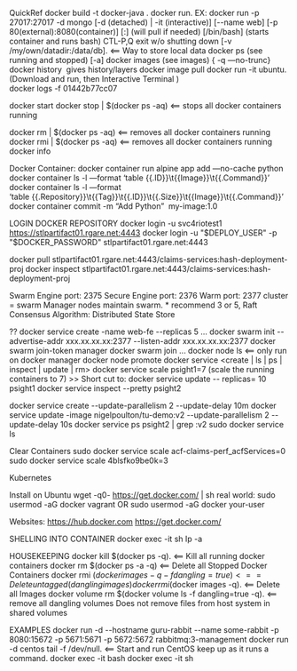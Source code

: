 QuickRef
docker build -t docker-java .
docker run. EX: docker run -p 27017:27017 -d  mongo
     [-d (detached) | -it (interactive)]
     [--name web]
     [-p 80(external):8080(container)] <docker-image>[:<version>]  (will pull if needed)
     [/bin/bash] (starts container and runs bash) CTL-P,Q exit w/o shutting down
     [-v /my/own/datadir:/data/db]. <== Way to store local data
docker ps (see running and stopped) [-a]
docker images (see images) { -q —no-trunc}
docker history <image> gives history/layers
docker image pull
docker run -it ubuntu. (Download and run, then Interactive Terminal )    
docker logs -f 01442b77cc07

docker start <container>
docker stop <container> | $(docker ps -aq) <== stops all docker containers running

docker rm <container> | $(docker ps -aq) <== removes all docker containers running
docker rmi <images> | $(docker ps -aq) <== removes all docker containers running
docker info

Docker Container:
docker container run alpine app add —no-cache python
docker container ls -l —format ‘table {{.ID}}\t{{Image}}\t{{.Command}}’
docker container ls -l —format \
   ‘table {{.Repository}}\t{{Tag}}\t{{.ID}}\t{{.Size}}\t{{Image}}\t{{.Command}}’ 
docker container commit -m “Add Python” <image id> my-image:1.0

LOGIN DOCKER REPOSITORY
docker login -u svc4riotest1  https://stlpartifact01.rgare.net:4443
docker login -u "$DEPLOY_USER" -p "$DOCKER_PASSWORD" stlpartifact01.rgare.net:4443

docker pull stlpartifact01.rgare.net:4443/claims-services:hash-deployment-proj
docker inspect stlpartifact01.rgare.net:4443/claims-services:hash-deployment-proj

Swarm
Engine port: 2375
Secure Engine port: 2376
Warm port: 2377
cluster = swarm
Manager nodes maintain swarm. * recommend 3 or 5, Raft Consensus Algorithm: Distributed State Store

?? docker service create -name web-fe --replicas 5 ...
docker swarm init --advertise-addr xxx.xx.xx.xx:2377 --listen-addr xxx.xx.xx.xx:2377 
docker swarm join-token manager
docker swarm join ...
docker node ls <== only run on docker manager
docker node promote <id>
docker service <create | ls | ps | inspect | update | rm>
docker service scale psight1=7 (scale the running containers to 7) >> Short cut to: docker service update -- replicas= 10 psight1
docker service inspect --pretty psight2   

docker service create --update-parallelism 2 --update-delay 10m
docker service update -image nigelpoulton/tu-demo:v2 --update-parallelism 2 --update-delay 10s
docker service ps psight2 | grep :v2
sudo docker service ls

Clear Containers
sudo docker service scale acf-claims-perf_acfServices=0
sudo docker service scale 4blsfko9be0k=3

Kubernetes

Install on Ubuntu
wget -q0- https://get.docker.com/ | sh
real world: sudo usermod -aG docker vagrant OR sudo usermod -aG docker your-user

Websites:
https://hub.docker.com 
https://get.docker.com/


SHELLING INTO CONTAINER
docker exec -it <container name> sh
Ip -a

HOUSEKEEPING
docker kill $(docker ps -q). <== Kill all running docker containers
docker rm $(docker ps -a -q) <== Delete all Stopped Docker Containers
docker rmi $(docker images -q -f dangling=true)  <== Delete untagged (dangling images)
docker rmi ($docker images -q).  <== Delete all Images
docker volume rm $(docker volume ls -f dangling=true -q). <== remove all dangling volumes
    Does not remove files from host system in shared volumes

EXAMPLES
docker run -d --hostname guru-rabbit --name some-rabbit -p 8080:15672 -p 5671:5671 -p 5672:5672 rabbitmq:3-management
docker run -d centos tail -f /dev/null. <== Start and run CentOS keep up as it runs a command.
docker exec -it <container name> bash
docker exec -it <container name> sh
